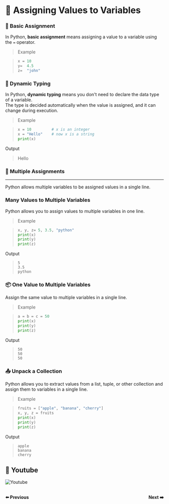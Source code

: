 # 📝 Assigning Values to Variables

### 📌 Basic Assignment

In Python, **basic assignment** means assigning a value to a variable using the `=` operator.

> Example

>```python
>x = 10
>y=  4.5
>z=  "john"
>```
### 🔄 Dynamic Typing

In Python, **dynamic typing** means you don't need to declare the data type of a variable.  
The type is decided automatically when the value is assigned, and it can change during execution.

> Example

>```python
>x = 10         # x is an integer
>x = "Hello"    # now x is a string
>print(x)
>```
Output
>Hello

### 🧮 Multiple Assignments
___
Python allows multiple variables to be assigned values in a single line.

### Many Values to Multiple Variables
Python allows you to assign values to multiple variables in one line.

>Example

>```python
>x, y, z= 5, 3.5, "python"
>print(x)
>print(y)
>print(z)
>```
Output
>```
>5
> 3.5
>python
>```
### 📦 One Value to Multiple Variables

Assign the same value to multiple variables in a single line.

> Example

>```python
>a = b = c = 50
>print(x)
>print(y)
>print(z)
>```
Output
>```
>50
>50
>50
### 📤 Unpack a Collection

Python allows you to extract values from a list, tuple, or other collection and assign them to variables in a single line.

> Example

>```python
>fruits = ["apple", "banana", "cherry"]
>x, y, z = fruits
>print(x)
>print(y)
>print(z)
>```
Output
>```
>apple
>banana
>cherry

## 🎥 Youtube

![Youtube]()


<div style="display: flex; justify-content: space-between; margin-top: 30px;">
  <a
  href="python_chapter_5.1_variable_name.md" style="text-decoration: none; font-weight: bold;">⬅️ Previous</a>
  <a href="python_chapter_6_python_data_types.md" style="text-decoration: none; font-weight: bold;">Next ➡️</a>
</div>

